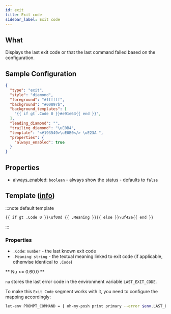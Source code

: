 ```yaml
---
id: exit
title: Exit code
sidebar_label: Exit code
---
```


## What

Displays the last exit code or that the last command failed based on the configuration.

## Sample Configuration

```json
{
  "type": "exit",
  "style": "diamond",
  "foreground": "#ffffff",
  "background": "#00897b",
  "background_templates": [
    "{{ if gt .Code 0 }}#e91e63{{ end }}",
  ],
  "leading_diamond": "",
  "trailing_diamond": "\uE0B4",
  "template": "<#193549>\uE0B0</> \uE23A ",
  "properties": {
    "always_enabled": true
  }
}
```

## Properties

- always_enabled: `boolean` - always show the status - defaults to `false`

[colors]: /docs/config-colors

## Template ([info][templates])

:::note default template

``` template
{{ if gt .Code 0 }}\uf00d {{ .Meaning }}{{ else }}\uf42e{{ end }}
```

:::

### Properties

- `.Code`: `number` - the last known exit code
- `.Meaning`: `string` - the textual meaning linked to exit code (if applicable, otherwise identical to `.Code`)

[templates]: /docs/config-templates

** Nu >= 0.60.0 **

`nu` stores the last error code in the environment variable `LAST_EXIT_CODE`.

To make this `Exit Code` segment works with it, you need to configure the mapping accordingly:

```sh
let-env PROMPT_COMMAND = { oh-my-posh print primary --error $env.LAST_EXIT_CODE }
```

